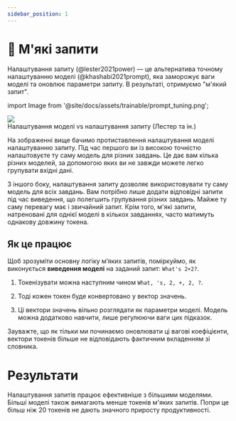 ```yaml
---
sidebar_position: 1
---
```


# 🔴 М'які запити

Налаштування запиту (@lester2021power) — це альтернатива точному налаштуванню моделі (@khashabi2021prompt), яка заморожує ваги моделі та оновлює параметри запиту. В результаті, отримуємо "м'який запит".


import Image from '@site/docs/assets/trainable/prompt_tuning.png';

<div style={{textAlign: 'center'}}>
  <img src={Image} style={{width: "500px"}} />
</div>

<div style={{textAlign: 'center'}}>
Налаштування моделі vs налаштування запиту (Лестер та ін.)
</div>

На зображенні вище бачимо протиставлення налаштування моделі налаштуванню запиту. Під час першого ви із високою точністю налаштовуєте ту саму модель для різних завдань. Це дає вам кілька різних моделей, за допомогою яких ви не завжди можете легко групувати вхідні дані.

З іншого боку, налаштування запиту дозволяє використовувати ту саму модель для всіх завдань. Вам потрібно лише додати відповідні запити під час виведення, що полегшить групування різних завдань. Майже ту саму перевагу має і звичайний запит. Крім того, м'які запити, натреновані для однієї моделі в кількох завданнях, часто матимуть однакову довжину токена.

## Як це працює

Щоб зрозуміти основну логіку м’яких запитів, поміркуймо, як виконується **виведення моделі** на заданий запит: `What's 2+2?`.

1) Токенізувати можна наступним чином `What, 's, 2, +, 2, ?`.

2) Тоді кожен токен буде конвертовано у вектор значень.

3) Ці вектори значень вільно розглядати як параметри моделі. Модель можна додатково навчити, лише регулюючи ваги цих підказок.

Зауважте, що як тільки ми починаємо оновлювати ці вагові коефіцієнти, вектори токенів більше не відповідають фактичним вкладенням зі словника.

# Результати

Налаштування запитів працює ефективніше з більшими моделями. Більші моделі також вимагають менше токенів м'яких запитів. Попри це більш ніж 20 токенів не дають значного приросту продуктивності.